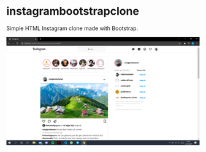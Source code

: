 # instagrambootstrapclone
Simple HTML Instagram clone made with Bootstrap.

![instagramClone](instagramClone.png)
